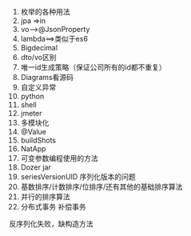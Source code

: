 
1. 枚举的各种用法
2. jpa  =>in 
3. vo-->@JsonProperty
4. lambda==>类似于es6
5. Bigdecimal
6. dto/vo区别
7. 唯一id生成策略（保证公司所有的id都不重复）
8. Diagrams看源码
9. 自定义异常
10. python 
11. shell
12. jmeter
13. 多模块化
14. @Value
15. buildShots
16. NatApp
17. 可变参数编程使用的方法
18. Dozer   jar 
19. seriesVersionUID  序列化版本的问题
20. 基数排序/计数排序/位排序/还有其他的基础排序算法
21. 并行的排序算法
22. 分布式事务  补偿事务


反序列化失败，缺构造方法